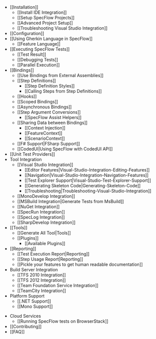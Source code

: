 * [[Installation]]
    * [[Install IDE Integration]]
    * [[Setup SpecFlow Projects]]
    * [[Advanced Project Setup]]
    * [[Troubleshooting Visual Studio Integration]]
* [[Configuration]]
* [[Using Gherkin Language in SpecFlow]]
    * [[Feature Language]]
* [[Executing SpecFlow Tests]]
    * [[Test Result]]
    * [[Debugging Tests]]
    * [[Parallel Execution]]
* [[Bindings]]
    * [[Use Bindings from External Assemblies]]
    * [[Step Definitions]]
        * [[Step Definition Styles]]
        * [[Calling Steps from Step Definitions]]
    * [[Hooks]]
    * [[Scoped Bindings]]
    * [[Asynchronous Bindings]]
    * [[Step Argument Conversions]]
        * [[SpecFlow Assist Helpers]]
    * [[Sharing Data between Bindings]]
        * [[Context Injection]]
        * [[FeatureContext]]
        * [[ScenarioContext]]
    * [[F# Support|FSharp Support]]
    * [[CodedUI|Using SpecFlow with CodedUI API]]
* [[Unit Test Providers]]
* Tool Integration
    * [[Visual Studio Integration]]
        * [[Editor Features|Visual-Studio-Integration-Editing-Features]]
        * [[Navigation|Visual-Studio-Integration-Navigation-Features]]
        * [[Test Explorer Support|Visual-Studio-Test-Explorer-Support]]
        * [[Generating Skeleton Code|Generating-Skeleton-Code]]
        * [[Troubleshooting|Troubleshooting-Visual-Studio-Integration]]
    * [[MonoDevelop Integration]]
    * [[MSBuild Integration|Generate Tests from MsBuild]]
    * [[NuGet Integration]]
    * [[SpecRun Integration]]
    * [[SpecLog Integration]]
    * [[SharpDevelop Integration]]
* [[Tools]]
    * [[Generate All Tool|Tools]]
    * [[Plugins]]
        * [[Available Plugins]]
* [[Reporting]]
    * [[Test Execution Report|Reporting]]
    * [[Step Usage Report|Reporting]]
    * [[Pickle your features to get human readable documentation]]
* Build Server Integration
    * [[TFS 2010 Integration]]
    * [[TFS 2012 Integration]]
    * [[Team Foundation Service Integration]]
    * [[TeamCity Integration]]
* Platform Support
    * [[.NET Support]]
    * [[Mono Support]]
<!--    * [[Silverlight Support]]
        * [[Testing Silverlight Asynchronous Code]]
    * [[Windows Phone 7 Support]] -->
* Cloud Services
    * [[Running SpecFlow tests on BrowserStack]]
* [[Contributing]]
* [[FAQ]]